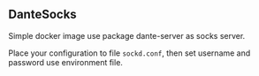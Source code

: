 ## DanteSocks

Simple docker image use package dante-server as socks server. 

Place your configuration to file `sockd.conf`, then set username and password use environment file. 
